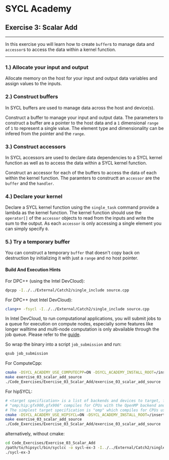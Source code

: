 # SYCL Academy

## Exercise 3: Scalar Add

---

In this exercise you will learn how to create `buffer`s to manage data and
`accessor`s to access the data within a kernel function.

---

### 1.) Allocate your input and output

Allocate memory on the host for your input and output data variables and assign
values to the inputs.

### 2.) Construct buffers

In SYCL buffers are used to manage data across the host and device(s).

Construct a buffer to manage your input and output data. The parameters to
construct a buffer are a pointer to the host data and a `1` dimensional `range`
of `1` to represent a single value. The element type and dimensionality can be
infered from the pointer and the `range`.

### 3.) Construct accessors

In SYCL accessors are used to declare data dependencies to a SYCL kernel
function as well as to access the data within a SYCL kernel function.

Construct an accessor for each of the buffers to access the data of each within
the kernel function. The paramters to constructt an `accessor` are the `buffer`
and the `handler`.

### 4.) Declare your kernel

Declare a SYCL kernel function using the `single_task` command provide a lambda
as the kernel function. The kernel function should use the `operator[]` of the
`accessor` objects to read from the inputs and write the sum to the output. As
each `accessor` is only accessing a single element you can simply specify `0`.

### 5.) Try a temporary buffer

You can construct a temporary `buffer` that doesn't copy back on destruction by
initializing it with just a `range` and no host pointer.

#### Build And Execution Hints

For DPC++ (using the Intel DevCloud):
```sh
dpcpp -I../../External/Catch2/single_include source.cpp

```
For DPC++ (not Intel DevCloud):
```sh
clang++ -fsycl -I../../External/Catch2/single_include source.cpp
```
In Intel DevCloud, to run computational applications, you will submit jobs to a queue for execution on compute nodes,
especially some features like longer walltime and multi-node computation is only abvailable through the job queue.
Please refer to the [guide][devcloud-job-submission].

So wrap the binary into a script `job_submission` and run:
```sh
qsub job_submission
```

For ComputeCpp:
```sh
cmake -DSYCL_ACADEMY_USE_COMPUTECPP=ON -DSYCL_ACADEMY_INSTALL_ROOT=/insert/path/to/computecpp ..
make exercise_03_scalar_add_source
./Code_Exercises/Exercise_03_Scalar_Add/exercise_03_scalar_add_source
```


For hipSYCL:
```sh
# <target specification> is a list of backends and devices to target, for example
# "omp;hip:gfx900,gfx906" compiles for CPUs with the OpenMP backend and for AMD Vega 10 (gfx900) and Vega 20 (gfx906) GPUs using the HIP backend.
# The simplest target specification is "omp" which compiles for CPUs using the OpenMP backend.
cmake -DSYCL_ACADEMY_USE_HIPSYCL=ON -DSYCL_ACADEMY_INSTALL_ROOT=/insert/path/to/hipsycl -DHIPSYCL_TARGETS="<target specification>" ..
make exercise_03_scalar_add_source
./Code_Exercises/Exercise_03_Scalar_Add/exercise_03_scalar_add_source
```
alternatively, without cmake:
```sh
cd Code_Exercises/Exercise_03_Scalar_Add
/path/to/hipsycl/bin/syclcc -o sycl-ex-3 -I../../External/Catch2/single_include --hipsycl-targets="<target specification>" source.cpp
./sycl-ex-3
```


[devcloud-job-submission]: https://devcloud.intel.com/oneapi/documentation/job-submission/

